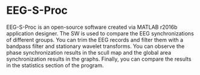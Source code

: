# EEG-S-Proc

EEG-S-Proc is an open-source software created via MATLAB r2016b application designer. The SW is used to compare the EEG synchronizations of different groups.
You can trim the EEG records and filter them with a bandpass filter and stationary wavelet transforms.
You can observe the phase synchronization results in the scull map and the global area synchronization results in the graphs.
Finally, you can compare the results in the statistics section of the program.
